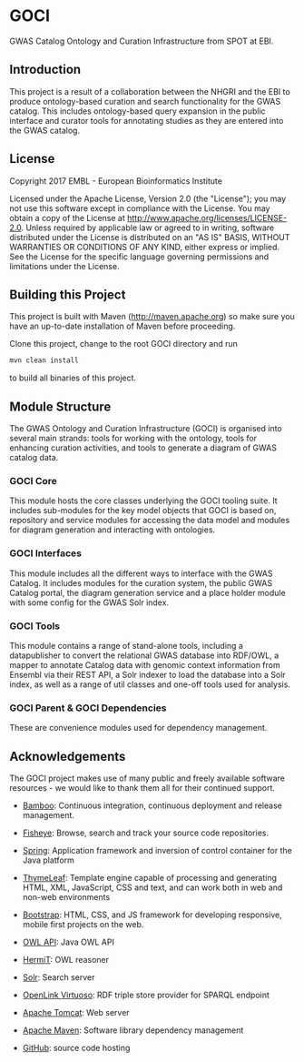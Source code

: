 # GOCI
GWAS Catalog Ontology and Curation Infrastructure from SPOT at EBI.

## Introduction

This project is a result of a collaboration between the NHGRI and the EBI to produce ontology-based curation and search
functionality for the GWAS catalog.  This includes ontology-based query expansion in the public interface and curator
tools for annotating studies as they are entered into the GWAS catalog.

## License

Copyright 2017 EMBL - European Bioinformatics Institute

Licensed under the Apache License, Version 2.0 (the "License"); you may not use this software except in compliance with the License. You may obtain a copy of the License at http://www.apache.org/licenses/LICENSE-2.0. Unless required by applicable law or agreed to in writing, software distributed under the License is distributed on an "AS IS" BASIS, WITHOUT WARRANTIES OR CONDITIONS OF ANY KIND, either express or implied. See the License for the specific language governing permissions and limitations under the License.

## Building this Project

This project is built with Maven (http://maven.apache.org) so make sure you have an up-to-date installation of Maven
before proceeding.

Clone this project, change to the root GOCI directory and run

```bash
mvn clean install
```

to build all binaries of this project.

## Module Structure

The GWAS Ontology and Curation Infrastructure (GOCI) is organised into several main strands: tools for working with the ontology, tools for enhancing curation activities, and tools to generate a diagram of GWAS catalog data.

### GOCI Core

This module hosts the core classes underlying the GOCI tooling suite. It includes sub-modules for the key model objects that GOCI is based on, repository and service modules for accessing the data model and modules for diagram generation and interacting with ontologies.

### GOCI Interfaces

This module includes all the different ways to interface with the GWAS Catalog. It includes modules for the curation system, the public GWAS Catalog portal, the diagram generation service and a place holder module with some config for the GWAS Solr index.

### GOCI Tools

This module contains a range of stand-alone tools, including a datapublisher to convert the relational GWAS database into RDF/OWL, a mapper to annotate Catalog data with genomic context information from Ensembl via their REST API, a Solr indexer to load the database into a Solr index, as well as a range of util classes and one-off tools used for analysis.

### GOCI Parent & GOCI Dependencies

These are convenience modules used for dependency management.

## Acknowledgements

The GOCI project makes use of many public and freely available software resources - we would like to thank them all for their continued support.

* [Bamboo](http://atlassian.com/software/bamboo/overview): Continuous integration, continuous deployment and release management.

* [Fisheye](http://atlassian.com/software/fisheye/overview): Browse, search and track your source code repositories.

* [Spring](http://spring.io/): Application framework and inversion of control container for the Java platform

* [ThymeLeaf](http://www.thymeleaf.org/): Template engine capable of processing and generating HTML, XML, JavaScript, CSS and text, and can work both in web and non-web environments

* [Bootstrap](http://getbootstrap.com/): HTML, CSS, and JS framework for developing responsive, mobile first projects on the web.

* [OWL API](http://owlapi.sourceforge.net/): Java OWL API

* [HermiT](http://www.hermit-reasoner.com/): OWL reasoner

* [Solr](http://lucene.apache.org/solr/): Search server

* [OpenLink Virtuoso](http://virtuoso.openlinksw.com/): RDF triple store provider for SPARQL endpoint

* [Apache Tomcat](http://tomcat.apache.org/): Web server

* [Apache Maven](https://maven.apache.org/): Software library dependency management

* [GitHub](https://github.com/): source code hosting





